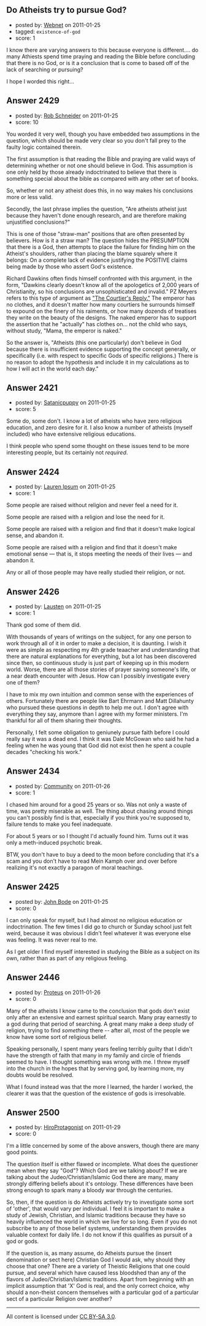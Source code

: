 ## Do Atheists try to pursue God?

- posted by: [Webnet](https://stackexchange.com/users/-1/646-webnet) on 2011-01-25
- tagged: `existence-of-god`
- score: 1

I know there are varying answers to this because everyone is different.... do many Athiests spend time praying and reading the Bible before concluding that there is no God, or is it a conclusion that is come to based off of the lack of searching or pursuing?

I hope I worded this right...


## Answer 2429

- posted by: [Rob Schneider](https://stackexchange.com/users/-1/149-rob-schneider) on 2011-01-25
- score: 10

<p>You worded it very well, though you have embedded two assumptions in the question, which should be made very clear so you don't fall prey to the faulty logic contained therein.</p>

<p>The first assumption is that reading the Bible and praying are valid ways of determining whether or not one should believe in God.  This assumption is one only held by those already indoctrinated to believe that there is something special about the bible as compared with any other set of books.</p>

<p>So, whether or not any atheist does this, in no way makes his conclusions more or less valid.</p>

<p>Secondly, the last phrase implies the question, "Are atheists atheist just because they haven't done enough research, and are therefore making unjustified conclusions?"</p>

<p>This is one of those "straw-man" positions that are often presented by believers.  How is it a straw man?  The question hides the PRESUMPTION that there is a God, then attempts to place the failure for finding him on the Atheist's shoulders, rather than placing the blame squarely where it belongs:  On a complete lack of evidence justifying the POSITIVE claims being made by those who assert God's existence.  </p>

<p>Richard Dawkins often finds himself confronted with this argument, in the form, "Dawkins clearly doesn't know all of the apologetics of 2,000 years of Christianity, so his conclusions are unsophisticated and invalid."  PZ Meyers refers to this type of argument as <a href="http://scienceblogs.com/pharyngula/2006/12/the_courtiers_reply.php" rel="nofollow">"The Courtier's Reply."</a>  The emperor has no clothes, and it doesn't matter how many courtiers he surrounds himself to expound on the finery of his raiments, or how many dozends of treatises they write on the beauty of the designs.  The naked emperor has to support the assertion that he "actually" has clothes on... not the child who says, without study, "Mama, the emperor is naked."</p>

<p>So the answer is, "Atheists (this one particularly) don't believe in God because there is insufficient evidence supporting the concept generally, or specifically (i.e. with respect to specific Gods of specific religions.)  There is no reason to adopt the hypothesis and include it in my calculations as to how I will act in the world each day."</p>



## Answer 2421

- posted by: [Satanicpuppy](https://stackexchange.com/users/-1/169-satanicpuppy) on 2011-01-25
- score: 5

Some do, some don't. I know a lot of atheists who have zero religious education, and zero desire for it. I also know a number of atheists (myself included) who have extensive religious educations.

I think people who spend some thought on these issues tend to be more interesting people, but its certainly not *required*.


## Answer 2424

- posted by: [Lauren Ipsum](https://stackexchange.com/users/-1/71-lauren-ipsum) on 2011-01-25
- score: 1

Some people are raised without religion and never feel a need for it.

Some people are raised with a religion and lose the need for it.

Some people are raised with a religion and find that it doesn't make logical sense, and abandon it.

Some people are raised with a religion and find that it doesn't make emotional sense &mdash; that is, it stops meeting the needs of their lives &mdash; and abandon it.

Any or all of those people may have really studied their religion, or not.


## Answer 2426

- posted by: [Lausten](https://stackexchange.com/users/-1/584-lausten) on 2011-01-25
- score: 1

Thank god some of them did. 

With thousands of years of writings on the subject, for any one person to work through all of it in order to make a decision, it is daunting. I wish it were as simple as respecting my 4th grade teaacher and understanding that there are natural explanations for everything, but a lot has been discovered since then, so continuous study is just part of keeping up in this modern world. Worse, there are all those stories of prayer saving someone's life, or a near death encounter with Jesus. How can I possibly investigate every one of them? 

I have to mix my own intuition and common sense with the experiences of others. Fortunately there are people like Bart Ehrmann and Matt Dillahunty who pursued these questions in depth to help me out. I don't agree with everything they say, anymore than I agree with my former ministers.  I'm thankful for all of them sharing their thoughts.

Personally, I felt some obligation to geniunely pursue faith before I could really say it was a dead end. I think it was Dale McGowan who said he had a feeling when he was young that God did not exist then he spent a couple decades "checking his work."




## Answer 2434

- posted by: [Community](https://stackexchange.com/users/-1/-1-community) on 2011-01-26
- score: 1

I chased him around for a good 25 years or so.  Was not only a waste of time, was pretty miserable as well.  The thing about chasing around things you can't possibly find is that, especially if you think you're supposed to, failure tends to make you feel inadequate.

For about 5 years or so I thought I'd actually found him.  Turns out it was only a meth-induced psychotic break.

BTW, you don't have to buy a deed to the moon before concluding that it's a scam and you don't have to read Mein Kamph over and over before realizing it's not exactly a paragon of moral teachings.


## Answer 2425

- posted by: [John Bode](https://stackexchange.com/users/-1/117-john-bode) on 2011-01-25
- score: 0

I can only speak for myself, but I had almost no religious education or indoctrination.  The few times I did go to church or Sunday school just felt weird, because it was obvious I didn't feel whatever it was everyone else was feeling.  It was never real to me.  

As I get older I find myself interested in studying the Bible as a subject on its own, rather than as part of any religious feeling.  


## Answer 2446

- posted by: [Proteus](https://stackexchange.com/users/-1/940-proteus) on 2011-01-26
- score: 0

Many of the atheists I know came to the conclusion that gods don't exist only after an extensive and earnest spiritual search. Many pray earnestly to a god during that period of searching. A great many make a deep study of religion, trying to find *something* there -- after all, most of the people we know have some sort of religious belief.

Speaking personally, I spent many years feeling terribly guilty that I didn't have the strength of faith that many in my family and circle of friends seemed to have.  I thought something was wrong with me. I threw myself into the church in the hopes that by serving god, by learning more, my doubts would be resolved.

What I found instead was that the more I learned, the harder I worked, the clearer it was that the question of the existence of gods is irresolvable.


## Answer 2500

- posted by: [HiroProtagonist](https://stackexchange.com/users/-1/963-hiroprotagonist) on 2011-01-29
- score: 0

I'm a little concerned by some of the above answers, though there are many good points. 

The question itself is either flawed or incomplete. What does the questioner mean when they say "God"? Which God are we talking about? If we are talking about the Judeo/Christian/Islamic God there are many, many strongly differing beliefs about it's ontology. These differences have been strong enough to spark many a bloody war through the centuries.

So, then, if the question is do Atheists actively try to investigate some sort of 'other', that would vary per individual. I feel it is important to make a study of Jewish, Christian, and Islamic traditions because they have so heavily influenced the world in which we live for so long. Even if you do not subscribe to any of those belief systems, understanding them provides valuable context for daily life. I do not know if this qualifies as pursuit of a god or gods. 

If the question is, as many assume, do Atheists pursue the (insert denomination or sect here) Christian God I would ask, why should they choose that one? There are a variety of Theistic Religions that one could pursue, and several which have caused less bloodshed than any of the flavors of Judeo/Christian/Islamic traditions. Apart from beginning with an implicit assumption that 'X' God is real, and the only correct choice, why should a non-theist concern themselves with a particular god of a particular sect of a particular Religion over another?



---

All content is licensed under [CC BY-SA 3.0](https://creativecommons.org/licenses/by-sa/3.0/).
